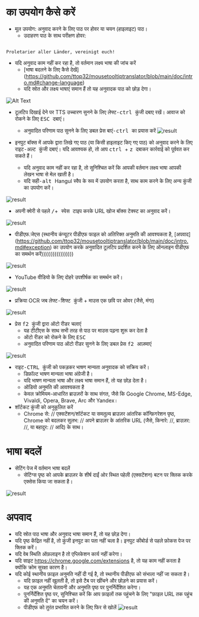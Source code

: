 # का उपयोग कैसे करें


- मूल उपयोग: अनुवाद करने के लिए पाठ पर होवर या चयन (हाइलाइट) पाठ।
  - उदाहरण पाठ के साथ परीक्षण होवर:
```console

Proletarier aller Länder, vereinigt euch!

```

  - यदि अनुवाद काम नहीं कर रहा है, तो वर्तमान लक्ष्य भाषा की जांच करें
    - [भाषा बदलने के लिए कैसे देखें] (https://github.com/ttop32/mousetooltiptranslator/blob/main/doc/intro.md#change-language)
    - यदि स्रोत और लक्ष्य भाषाएं समान हैं तो यह अनुवादक पाठ को छोड़ देगा।


![Alt Text](/doc/reagre.gif)



- टूलटिप दिखाई देने पर TTS उच्चारण सुनने के लिए <kbd> लेफ्ट-ctrl </kbd> कुंजी दबाए रखें। आवाज को रोकने के लिए <kbd> ESC </kbd> दबाएं।
  - अनुवादित परिणाम पाठ सुनने के लिए डबल प्रेस <kbd> बाएं-ctrl </kbd> का प्रयास करें
![result](/doc/20.gif)



- इनपुट बॉक्स में आपके द्वारा लिखे गए पाठ (या किसी हाइलाइट किए गए पाठ) को अनुवाद करने के लिए <kbd> राइट-अल्ट </kbd> कुंजी दबाएं। यदि आवश्यक हो, तो आप <kbd> ctrl </kbd> + <kbd> z </kbd> दबाकर कार्रवाई को पूर्ववत कर सकते हैं।
  - यदि अनुवाद काम नहीं कर रहा है, तो सुनिश्चित करें कि आपकी वर्तमान लक्ष्य भाषा आपकी लेखन भाषा से मेल खाती है।
  - यदि <kbd> सही-alt </kbd> Hangul स्वैप के रूप में उपयोग करता है,
साथ काम करने के लिए अन्य कुंजी का उपयोग करें।


![result](/doc/11.gif)



- अपनी क्वेरी से पहले <kbd>/</kbd>+<kbd> स्पेस </kbd> टाइप करके URL खोज बॉक्स टेक्स्ट का अनुवाद करें।


![result](/doc/21.gif)



- पीडीएफ.जेएस (स्थानीय कंप्यूटर पीडीएफ फाइल को अतिरिक्त अनुमति की आवश्यकता है, [अपवाद] (https://github.com/ttop32/mousetooltiptranslator/blob/main/doc/intro.md#exception) का उपयोग करके अनुवादित टूलटिप प्रदर्शित करने के लिए ऑनलाइन पीडीएफ का समर्थन करें)))))))))))))))))


![result](/doc/12.gif)



- YouTube वीडियो के लिए दोहरे उपशीर्षक का समर्थन करें।


![result](/doc/16.gif)



- प्रक्रिया OCR जब <kbd> लेफ्ट-शिफ्ट </kbd> कुंजी + माउस एक छवि पर ओवर (जैसे, मंगा)


![result](/doc/15.gif)



- प्रेस <kbd> f2 </kbd> कुंजी द्वारा ऑटो रीडर चलाएं
  - यह टीटीएस के साथ सभी तरह से पाठ पर माउस पढ़ना शुरू कर देता है
  - ऑटो रीडर को रोकने के लिए <kbd> ESC </kbd>
  - अनुवादित परिणाम पाठ ऑटो रीडर सुनने के लिए डबल प्रेस <kbd> f2 </kbd> आज़माएं


![result](/doc/30.gif)



- <kbd> राइट-CTRL </kbd> कुंजी को पकड़कर भाषण मान्यता अनुवादक को सक्रिय करें।
  - डिफ़ॉल्ट भाषण मान्यता भाषा अंग्रेजी है।
  - यदि भाषण मान्यता भाषा और लक्ष्य भाषा समान हैं, तो यह छोड़ देता है।
  - ऑडियो अनुमति की आवश्यकता है
  - केवल क्रोमियम-आधारित ब्राउज़रों के साथ संगत, जैसे कि Google Chrome, MS-Edge, Vivaldi, Opera, Brave, Arc और Yandex।
- शॉर्टकट कुंजी को अनुकूलित करें
  - Chrome से: // एक्सटेंशन/शॉर्टकट या समतुल्य ब्राउज़र आंतरिक कॉन्फ़िगरेशन पृष्ठ, Chrome को बदलकर सुलभ: // अपने ब्राउज़र के आंतरिक URL (जैसे, किनारे: //, ब्राउज़र: //, या बहादुर: // आदि) के साथ।
# भाषा बदलें
- सेटिंग पेज में वर्तमान भाषा बदलें
  - सेटिंग्स पृष्ठ को आपके ब्राउज़र के शीर्ष दाईं ओर स्थित पहेली (एक्सटेंशन) बटन पर क्लिक करके एक्सेस किया जा सकता है।


![result](/doc/14.gif)





# अपवाद


- यदि स्रोत पाठ भाषा और अनुवाद भाषा समान हैं, तो यह छोड़ देगा।
- यदि पृष्ठ केंद्रित नहीं है, तो कुंजी इनपुट का पता नहीं चला है।
इनपुट कीबोर्ड से पहले फ़ोकस पेज पर क्लिक करें।
- यदि वेब स्थिति ऑफ़लाइन है तो एप्लिकेशन कार्य नहीं करेगा।
- यदि साइट <https://chrome.google.com/extensions> है, तो यह काम नहीं करता है क्योंकि क्रोम सुरक्षा कारण है।
- यदि कोई स्थानीय फ़ाइल अनुमति नहीं दी गई है, तो स्थानीय पीडीएफ को संभाला नहीं जा सकता है।
  - यदि फ़ाइल नहीं खुलती है, तो इसे टैब पर खींचने और छोड़ने का प्रयास करें।
  - यह एक अनुमति चेतावनी और अनुमति पृष्ठ पर पुनर्निर्देशित करेगा।
  - पुनर्निर्देशित पृष्ठ पर, सुनिश्चित करें कि आप फ़ाइलों तक पहुंचने के लिए "फ़ाइल URL तक पहुंच की अनुमति दें" का चयन करें।
  - पीडीएफ को तुरंत प्रभावित करने के लिए फिर से खोलें
![result](/doc/10.gif)

